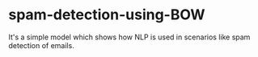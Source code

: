 # spam-detection-using-BOW
It's a simple model which shows how NLP is used in scenarios like spam detection of emails.
